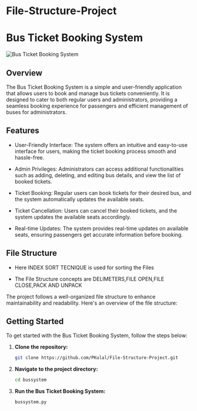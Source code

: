 # File-Structure-Project
# Bus Ticket Booking System

![Bus Ticket Booking System](https://yourdomain.com/path/to/your/image.png)

## Overview

The Bus Ticket Booking System is a simple and user-friendly application that allows users to book and manage bus tickets conveniently. It is designed to cater to both regular users and administrators, providing a seamless booking experience for passengers and efficient management of buses for administrators.

## Features

- User-Friendly Interface: The system offers an intuitive and easy-to-use interface for users, making the ticket booking process smooth and hassle-free.

- Admin Privileges: Administrators can access additional functionalities such as adding, deleting, and editing bus details, and view the list of booked tickets.

- Ticket Booking: Regular users can book tickets for their desired bus, and the system automatically updates the available seats.

- Ticket Cancellation: Users can cancel their booked tickets, and the system updates the available seats accordingly.

- Real-time Updates: The system provides real-time updates on available seats, ensuring passengers get accurate information before booking.

## File Structure

- Here  INDEX SORT TECNIQUE is used for sorting the Files

- The File Structure concepts are DELIMETERS,FILE OPEN,FILE CLOSE,PACK AND UNPACK

The project follows a well-organized file structure to enhance maintainability and readability. Here's an overview of the file structure:

## Getting Started

To get started with the Bus Ticket Booking System, follow the steps below:

1. **Clone the repository:**

   ```bash
   git clone https://github.com/PKulal/File-Structure-Project.git


2. **Navigate to the project directory:**

   ```bash
   cd bussystem

3. **Run the Bus Ticket Booking System:**

   ```bash
   bussystem.py






